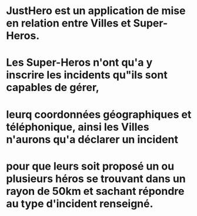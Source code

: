 # JustHero est un application de mise en relation entre Villes et Super-Heros.
# Les Super-Heros n'ont qu'a y inscrire les incidents qu"ils sont capables de gérer,
# leurq coordonnées géographiques et téléphonique, ainsi les Villes n'aurons qu'a déclarer un incident
# pour que leurs soit proposé un ou plusieurs héros se trouvant dans un rayon de 50km et sachant répondre au type d'incident renseigné.
